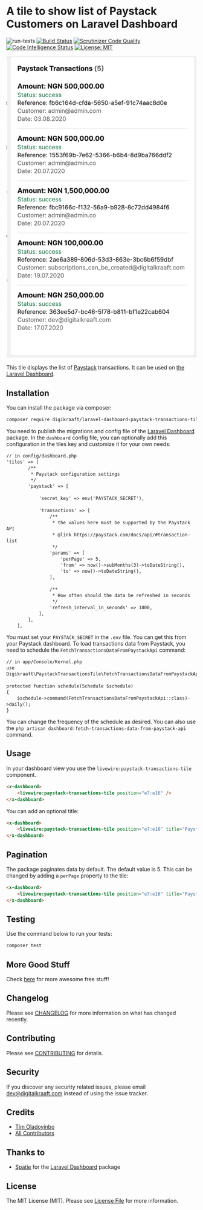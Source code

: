 # A tile to show list of Paystack Customers on Laravel Dashboard
![run-tests](https://github.com/digikraaft/laravel-dashboard-paystack-transactions-tile/workflows/run-tests/badge.svg)
[![Build Status](https://scrutinizer-ci.com/g/digikraaft/laravel-dashboard-paystack-transactions-tile/badges/build.png?b=master)](https://scrutinizer-ci.com/g/digikraaft/laravel-dashboard-paystack-transactions-tile/build-status/master)
[![Scrutinizer Code Quality](https://scrutinizer-ci.com/g/digikraaft/laravel-dashboard-paystack-transactions-tile/badges/quality-score.png?b=master)](https://scrutinizer-ci.com/g/digikraaft/laravel-dashboard-paystack-transactions-tile/?branch=master)
[![Code Intelligence Status](https://scrutinizer-ci.com/g/digikraaft/laravel-dashboard-paystack-transactions-tile/badges/code-intelligence.svg?b=master)](https://scrutinizer-ci.com/code-intelligence)
[![License: MIT](https://img.shields.io/badge/License-MIT-green.svg)](https://opensource.org/licenses/MIT)

![alt Paystack Transactions](docs/paystack-transactions-data.png)

This tile displays the list of [Paystack](https://paystack.com) transactions. 
It can be used on [the Laravel Dashboard](https://docs.spatie.be/laravel-dashboard).

## Installation

You can install the package via composer:

```bash
composer require digikraaft/laravel-dashboard-paystack-transactions-tile
```
You need to publish the migrations and config file of the [Laravel Dashboard](https://github.com/spatie/laravel-dashboard) package.
In the `dashboard` config file, you can optionally add this configuration in the tiles key and customize it for your own needs:
```
// in config/dashboard.php
'tiles' => [
        /**
         * Paystack configuration settings
         */
        'paystack' => [

            'secret_key' => env('PAYSTACK_SECRET'),

            'transactions' => [
                /**
                 * the values here must be supported by the Paystack API
                 * @link https://paystack.com/docs/api/#transaction-list
                 */
                'params' => [
                    'perPage' => 5,
                    'from' => now()->subMonths(3)->toDateString(),
                    'to' => now()->toDateString(),
                ],

                /**
                 * How often should the data be refreshed in seconds
                 */
                'refresh_interval_in_seconds' => 1800,
            ],
        ],
    ],
```
You must set your `PAYSTACK_SECRET` in the `.env` file. You can get this from your Paystack dashboard. 
To load transactions data from Paystack, you need to schedule the `FetchTransactionsDataFromPaystackApi`
command:
```
// in app/Console/Kernel.php
use Digikraaft\PaystackTransactionsTile\FetchTransactionsDataFromPaystackApi;

protected function schedule(Schedule $schedule)
{
    $schedule->command(FetchTransactionsDataFromPaystackApi::class)->daily();
}
```
You can change the frequency of the schedule as desired. You can also use the
`php artisan dashboard:fetch-transactions-data-from-paystack-api` command.

## Usage
In your dashboard view you use the `livewire:paystack-transactions-tile` component.
```html
<x-dashboard>
    <livewire:paystack-transactions-tile position="e7:e16" />
</x-dashboard>
```
You can add an optional title:
```html
<x-dashboard>
    <livewire:paystack-transactions-tile position="e7:e16" title="Paystack Transactions" />
</x-dashboard>
```

## Pagination
The package paginates data by default. The default value is 5. This can be changed by adding a `perPage`
property to the tile:
```html
<x-dashboard>
    <livewire:paystack-transactions-tile position="e7:e16" title="Paystack Transactions" perPage="10" />
</x-dashboard>
```

## Testing
Use the command below to run your tests:
``` bash
composer test
```

## More Good Stuff
Check [here](https://github.com/digikraaft) for more awesome free stuff!

## Changelog
Please see [CHANGELOG](CHANGELOG.md) for more information on what has changed recently.

## Contributing
Please see [CONTRIBUTING](CONTRIBUTING.md) for details.

## Security
If you discover any security related issues, please email dev@digitalkraaft.com instead of using the issue tracker.

## Credits
- [Tim Oladoyinbo](https://github.com/timoladoyinbo)
- [All Contributors](../../contributors)

## Thanks to
- [Spatie](https://github.com/spatie/) for the [Laravel Dashboard](https://github.com/spatie/laravel-dashboard) package

## License
The MIT License (MIT). Please see [License File](LICENSE.md) for more information.
